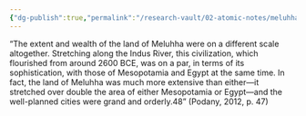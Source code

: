 ```yaml
---
{"dg-publish":true,"permalink":"/research-vault/02-atomic-notes/meluhha-indus-valley-was-on-par-with-mesopotamia-and-egypt-around-2600-bce/"}
---
```


“The extent and wealth of the land of Meluhha were on a different scale altogether. Stretching along the Indus River, this civilization, which flourished from around 2600 BCE, was on a par, in terms of its sophistication, with those of Mesopotamia and Egypt at the same time. In fact, the land of Meluhha was much more extensive than either—it stretched over double the area of either Mesopotamia or Egypt—and the well-planned cities were grand and orderly.48” (Podany, 2012, p. 47)